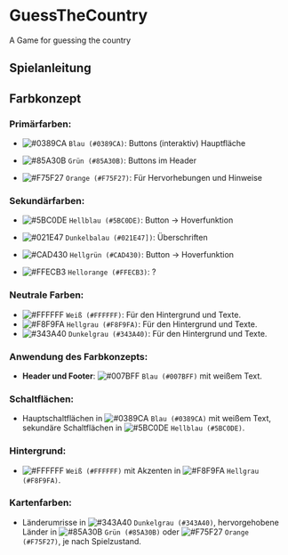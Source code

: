 # GuessTheCountry
A Game for guessing the country

## Spielanleitung




## Farbkonzept

### Primärfarben:

- ![#0389CA](https://via.placeholder.com/15/0389CA/000000?text=+) `Blau (#0389CA)`: Buttons (interaktiv) Hauptfläche

- ![#85A30B](https://via.placeholder.com/15/85A30B/000000?text=+) `Grün (#85A30B)`: Buttons im Header

- ![#F75F27](https://via.placeholder.com/15/F75F27/000000?text=+) `Orange (#F75F27)`: Für Hervorhebungen und Hinweise

### Sekundärfarben:

- ![#5BC0DE](https://via.placeholder.com/15/5BC0DE/000000?text=+) `Hellblau (#5BC0DE)`: Button -> Hoverfunktion

- ![#021E47](https://via.placeholder.com/15/5BC0DE/000000?text=+) `Dunkelbalau (#021E47])`: Überschriften

- ![#CAD430](https://via.placeholder.com/15/CAD430/000000?text=+) `Hellgrün (#CAD430)`: Button -> Hoverfunktion

- ![#FFECB3](https://via.placeholder.com/15/FFECB3/000000?text=+) `Hellorange (#FFECB3)`: ?

### Neutrale Farben:

- ![#FFFFFF](https://via.placeholder.com/15/FFFFFF/000000?text=+) `Weiß (#FFFFFF)`: Für den Hintergrund und Texte.
- ![#F8F9FA](https://via.placeholder.com/15/F8F9FA/000000?text=+) `Hellgrau (#F8F9FA)`: Für den Hintergrund und Texte.
- ![#343A40](https://via.placeholder.com/15/343A40/000000?text=+) `Dunkelgrau (#343A40)`: Für den Hintergrund und Texte.

### Anwendung des Farbkonzepts:

- **Header und Footer**: ![#007BFF](https://via.placeholder.com/15/007BFF/000000?text=+) `Blau (#007BFF)` mit weißem Text.

### Schaltflächen:

- Hauptschaltflächen in ![#0389CA](https://via.placeholder.com/15/0389CA/000000?text=+) `Blau (#0389CA)` mit weißem Text, sekundäre Schaltflächen in ![#5BC0DE](https://via.placeholder.com/15/5BC0DE/000000?text=+) `Hellblau (#5BC0DE)`.

### Hintergrund:

- ![#FFFFFF](https://via.placeholder.com/15/FFFFFF/000000?text=+) `Weiß (#FFFFFF)` mit Akzenten in ![#F8F9FA](https://via.placeholder.com/15/F8F9FA/000000?text=+) `Hellgrau (#F8F9FA)`.

### Kartenfarben:

- Länderumrisse in ![#343A40](https://via.placeholder.com/15/343A40/000000?text=+) `Dunkelgrau (#343A40)`, hervorgehobene Länder in ![#85A30B](https://via.placeholder.com/15/85A30B/000000?text=+) `Grün (#85A30B)` oder ![#F75F27](https://via.placeholder.com/15/F75F27/000000?text=+) `Orange (#F75F27)`, je nach Spielzustand.
